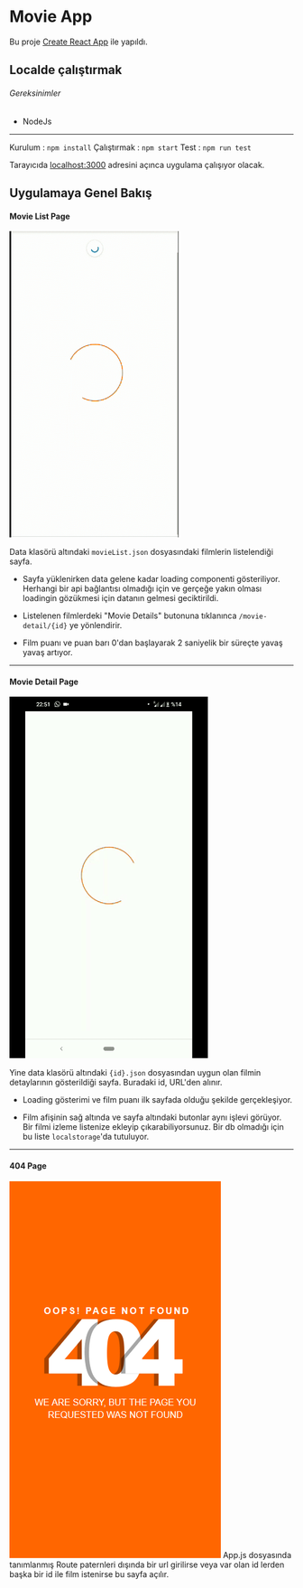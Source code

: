 # Movie App

Bu proje  [Create React App](https://github.com/facebook/create-react-app) ile yapıldı.

## Localde çalıştırmak

###### Gereksinimler

- NodeJs


------------

Kurulum : `npm install`
Çalıştırmak  : `npm start`
Test : `npm run test`


Tarayıcıda [localhost:3000](http://localhost:3000) adresini açınca uygulama çalışıyor olacak.



## Uygulamaya Genel Bakış

#### Movie List Page

![](https://raw.githubusercontent.com/bilalkocak/armut-fe/master/ScreenShots/list.gif)

Data klasörü altındaki `movieList.json` dosyasındaki filmlerin listelendiği sayfa.

- Sayfa yüklenirken data gelene kadar loading componenti gösteriliyor. Herhangi bir api bağlantısı olmadığı için ve gerçeğe yakın olması loadingin gözükmesi için datanın gelmesi geciktirildi.

- Listelenen filmlerdeki "Movie Details" butonuna tıklanınca `/movie-detail/{id}` ye yönlendirir.

- Film puanı ve puan barı 0'dan başlayarak 2 saniyelik bir süreçte yavaş yavaş artıyor.

------------
#### Movie Detail Page

![](https://raw.githubusercontent.com/bilalkocak/armut-fe/master/ScreenShots/details.gif)

Yine data klasörü altındaki `{id}.json` dosyasından uygun olan filmin detaylarının gösterildiği sayfa. Buradaki id, URL'den alınır.

- Loading gösterimi ve film puanı ilk sayfada olduğu şekilde gerçekleşiyor.

- Film afişinin sağ altında ve sayfa altındaki butonlar aynı işlevi görüyor. Bir filmi izleme listenize ekleyip çıkarabiliyorsunuz. Bir db olmadığı için bu liste `localstorage`'da tutuluyor.

------------


#### 404 Page

![](https://raw.githubusercontent.com/bilalkocak/armut-fe/master/ScreenShots/404.png)
App.js dosyasında tanımlanmış Route paternleri dışında bir url girilirse veya var olan id lerden başka bir id ile film istenirse bu sayfa açılır.


